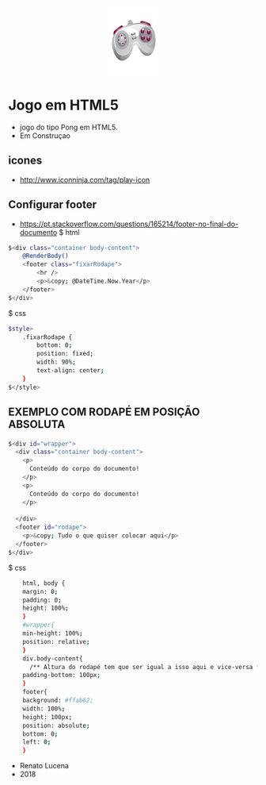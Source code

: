 <p align="center">
	<img src="img/Play.png"  height="140" width="100" alt=""/>	
</p>	
		
	

# Jogo em HTML5
- jogo do tipo Pong em HTML5.
- Em Construçao


## icones
- http://www.iconninja.com/tag/play-icon
## Configurar footer
- https://pt.stackoverflow.com/questions/165214/footer-no-final-do-documento
$ html
```sh
$<div class="container body-content">
    @RenderBody()
    <footer class="fixarRodape">
        <hr />
        <p>&copy; @DateTime.Now.Year</p>
    </footer>
$</div>
```
$ css
```sh
$style>
    .fixarRodape {
        bottom: 0;
        position: fixed;
        width: 90%;
        text-align: center;
    }
$</style>
```
## EXEMPLO COM RODAPÉ EM POSIÇÃO ABSOLUTA
```sh
$<div id="wrapper">
  <div class="container body-content">
    <p>
      Conteúdo do corpo do documento!
    </p>
    <p>
      Conteúdo do corpo do documento!
    </p>
    
  </div>
  <footer id="rodape">
    <p>&copy; Tudo o que quiser colocar aqui</p>
  </footer>
$</div>
```
$ css
```sh
	html, body {
	margin: 0;
	padding: 0;
	height: 100%;
	}
	#wrapper{
	min-height: 100%;
	position: relative;
	}
	div.body-content{
	  /** Altura do rodapé tem que ser igual a isso aqui e vice-versa **/
	padding-bottom: 100px;
	}
	footer{
	background: #ffab62;
	width: 100%;
	height: 100px;
	position: absolute;
	bottom: 0;
	left: 0;
	}
````


- Renato Lucena
- 2018